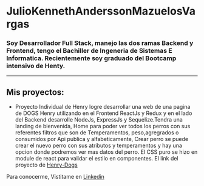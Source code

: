 # JulioKennethAnderssonMazuelosVargas

### Soy Desarrollador Full Stack, manejo las dos ramas Backend y Frontend, tengo el Bachiller de Ingeneria de Sistemas E Informatica. Recientemente soy graduado del Bootcamp intensivo de Henty.
---
## Mis proyectos:

* Proyecto Individual de Henry logre desarrollar una web de una pagina de DOGS Henry utilizando en el Frontend ReactJs y Redux y en el lado del Backend desarrolle NodeJs, ExpressJs y Sequelize.Tendra una landing de bienvenida, Home para poder ver todos los perros con sus referentes filtros que son de Temperamentos, peso,agregrados o consumidos por Api publica y alfabeticamente, Crear perro se puede crear el nuevo perro con sus atributos y temperamentos y hay una opcion donde podremos ver mas datos del perro. El CSS puro se hizo en module de react para validar el estilo en componentes. El link del proyecto de [Henry-Dogs](https://github.com/jkamvs/PI-Dogs-main)

Para conocerme, Vistitame en [Linkedin](https://www.linkedin.com/in/julio-kenneth-andersson-mazuelos-vargas-kenzhul/)


